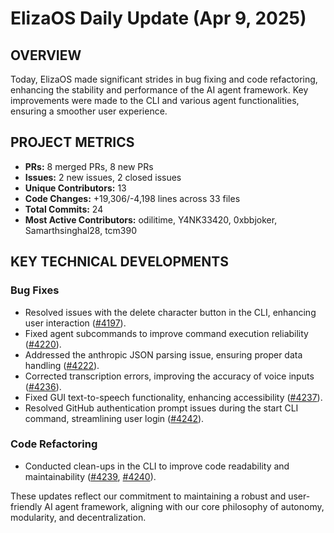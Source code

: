 # ElizaOS Daily Update (Apr 9, 2025)

## OVERVIEW 
Today, ElizaOS made significant strides in bug fixing and code refactoring, enhancing the stability and performance of the AI agent framework. Key improvements were made to the CLI and various agent functionalities, ensuring a smoother user experience.

## PROJECT METRICS
- **PRs:** 8 merged PRs, 8 new PRs
- **Issues:** 2 new issues, 2 closed issues
- **Unique Contributors:** 13
- **Code Changes:** +19,306/-4,198 lines across 33 files
- **Total Commits:** 24
- **Most Active Contributors:** odilitime, Y4NK33420, 0xbbjoker, Samarthsinghal28, tcm390

## KEY TECHNICAL DEVELOPMENTS

### Bug Fixes
- Resolved issues with the delete character button in the CLI, enhancing user interaction ([#4197](https://github.com/elizaos/eliza/pull/4197)).
- Fixed agent subcommands to improve command execution reliability ([#4220](https://github.com/elizaos/eliza/pull/4220)).
- Addressed the anthropic JSON parsing issue, ensuring proper data handling ([#4222](https://github.com/elizaos/eliza/pull/4222)).
- Corrected transcription errors, improving the accuracy of voice inputs ([#4236](https://github.com/elizaos/eliza/pull/4236)).
- Fixed GUI text-to-speech functionality, enhancing accessibility ([#4237](https://github.com/elizaos/eliza/pull/4237)).
- Resolved GitHub authentication prompt issues during the start CLI command, streamlining user login ([#4242](https://github.com/elizaos/eliza/pull/4242)).

### Code Refactoring
- Conducted clean-ups in the CLI to improve code readability and maintainability ([#4239](https://github.com/elizaos/eliza/pull/4239), [#4240](https://github.com/elizaos/eliza/pull/4240)). 

These updates reflect our commitment to maintaining a robust and user-friendly AI agent framework, aligning with our core philosophy of autonomy, modularity, and decentralization.
